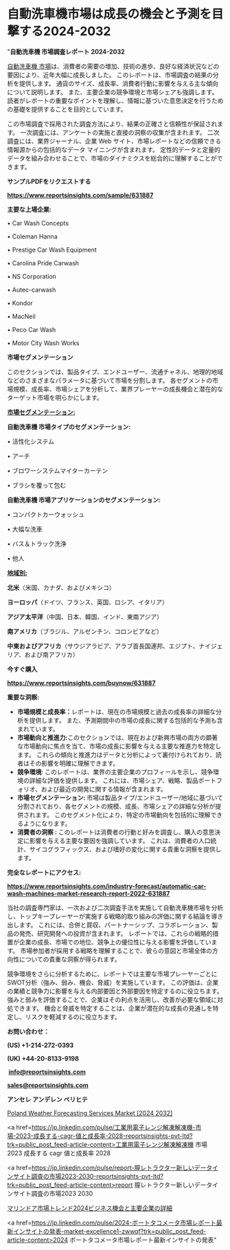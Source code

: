# 自動洗車機市場は成長の機会と予測を目撃する2024-2032

"<strong>自動洗車機 市場調査レポート 2024-2032</strong>

<a href=https://www.reportsinsights.com/sample/631887>自動洗車機 市場</a>は、消費者の需要の増加、技術の進歩、良好な経済状況などの要因により、近年大幅に成長しました。 このレポートは、市場調査の結果の分析を提供します。 通貨のサイズ、成長率、消費者行動に影響を与える主な傾向について説明します。 また、主要企業の競争環境と市場シェアも強調します。 読者がレポートの重要なポイントを理解し、情報に基づいた意思決定を行うための基礎を提供することを目的としています。

この市場調査で採用された調査方法により、結果の正確さと信頼性が保証されます。 一次調査には、アンケートの実施と直接の洞察の収集が含まれます。 二次調査には、業界ジャーナル、企業 Web サイト、市場レポートなどの信頼できる情報源からの包括的なデータ マイニングが含まれます。 定性的データと定量的データを組み合わせることで、市場のダイナミクスを総合的に理解することができます。

<strong><b>サンプルPDFをリクエストする</b></strong>

<a href=https://www.reportsinsights.com/sample/631887><strong><u>https://www.reportsinsights.com/sample/631887</u></strong></a>

<strong>主要な上場企業:</strong>

• Car Wash Concepts

• Coleman Hanna

• Prestige Car Wash Equipment

• Carolina Pride Carwash

• NS Corporation

• Autec-carwash

• Kondor

• MacNeil

• Peco Car Wash

• Motor City Wash Works

<strong>市場セグメンテーション</strong>

このセクションでは、製品タイプ、エンドユーザー、流通チャネル、地理的地域などのさまざまなパラメータに基づいて市場を分割します。 各セグメントの市場規模、成長率、市場シェアを分析して、業界プレーヤーの成長機会と潜在的なターゲット市場を明らかにします。

<strong><u>市場セグメンテーション</u></strong><strong><u>:</u></strong>

<strong>自動洗車機 市場タイプのセグメンテーション:</strong>

• 活性化システム

• アーチ

• ブロワーシステムマイターカーテン

• ブラシを覆って包む

<strong>自動洗車機 市場アプリケーションのセグメンテーション:</strong>

• コンパクトカーウォッシュ

• 大幅な洗車

• バス＆トラック洗浄

• 他人

<strong><u>地域別</u></strong><strong><u>:</u></strong>

<strong>北米</strong>（米国、カナダ、およびメキシコ）

<strong>ヨーロッパ</strong>（ドイツ、フランス、英国、ロシア、イタリア）

<strong>アジア太平洋</strong>（中国、日本、韓国、インド、東南アジア）

<strong>南アメリカ</strong>（ブラジル、アルゼンチン、コロンビアなど）

<strong>中東およびアフリカ</strong>（サウジアラビア、アラブ首長国連邦、エジプト、ナイジェリア、および南アフリカ）

<strong>今すぐ購入</strong>

<a href=https://www.reportsinsights.com/buynow/631887><strong><u>https://www.reportsinsights.com/buynow/631887</u></strong></a>

<strong>重要な洞察:</strong>
<ul>
  <li><strong>市場規模と成長率：</strong>レポートは、現在の市場規模と過去の成長率の詳細な分析を提供します。 また、予測期間中の市場の成長に関する包括的な予測も含まれています。</li>
  <li><strong>市場動向と推進力:</strong>このセクションでは、現在および新興市場の両方の顕著な市場動向に焦点を当て、市場の成長に影響を与える主要な推進力を特定します。 これらの傾向と推進力はデータと分析によって裏付けられており、読者はその影響を明確に理解できます。</li>
  <li><strong>競争環境</strong>: このレポートは、業界の主要企業のプロフィールを示し、競争環境の詳細な評価を提供します。 これには、市場シェア、戦略、製品ポートフォリオ、および最近の開発に関する情報が含まれます。</li>
  <li><strong>市場セグメンテーション: </strong>市場は製品タイプ/エンドユーザー/地域に基づいて分割されており、各セグメントの規模、成長、市場シェアの詳細な分析が提供されます。 このセグメント化により、特定の市場動向を包括的に理解できるようになります。</li>
  <li><strong>消費者の洞察 : </strong>このレポートは消費者の行動と好みを調査し、購入の意思決定に影響を与える主要な要因を強調しています。 これは、消費者の人口統計、サイコグラフィックス、および嗜好の変化に関する貴重な洞察を提供します。</li>
</ul>
<strong>完全なレポートにアクセス:</strong>

<a href=https://www.reportsinsights.com/industry-forecast/automatic-car-wash-machines-market-research-report-2022-631887><strong><u><b>https://www.reportsinsights.com/industry-forecast/automatic-car-wash-machines-market-research-report-2022-631887</b></u></strong></a>

当社の調査専門家は、一次および二次調査手法を実施して自動洗車機市場を分析し、トップキープレーヤーが実施する戦略的取り組みの評価に関する結論を導き出します。 これには、合併と買収、パートナーシップ、コラボレーション、製品の発売、研究開発への投資が含まれます。 レポートでは、これらの戦略的措置が企業の成長、市場での地位、競争上の優位性に与える影響を評価しています。 市場参加者が採用する戦略を理解することで、彼らの意図と市場全体の方向性についての貴重な洞察が得られます。

競争環境をさらに分析するために、レポートでは主要な市場プレーヤーごとにSWOT分析（強み、弱み、機会、脅威）を実施しています。 この評価は、企業の業績と競争力に影響を与える内部要因と外部要因を特定するのに役立ちます。 強みと弱みを評価することで、企業はその利点を活用し、改善が必要な領域に対処できます。 機会と脅威を特定することは、企業が潜在的な成長の見通しを特定し、リスクを軽減するのに役立ちます。

<strong>お問い合わせ：</strong>

<strong>(US) +1-214-272-0393</strong>

<strong>(UK) +44-20-8133-9198</strong>

<strong> </strong><a href=info@reportsinsights.com><strong><u>info@reportsinsights.com</u></strong></a>

<a href=sales@reportsinsights.com><strong><u>sales@reportsinsights.com</u></strong></a>

<strong>アンセレ アンデレン ベリヒテ</strong>

<a href=https://www.linkedin.com/pulse/poland-weather-forecasting-services-market-trends-yurcf/>Poland Weather Forecasting Services Market [2024 2032]</a>

<a href=https://jp.linkedin.com/pulse/工業用電子レンジ解凍解凍機-市場-2023-成長する-cagr-値と成長率-2028-reportsinsights-pvt-ltd?trk=public_post_feed-article-content>工業用電子レンジ解凍解凍機 市場 2023 成長する cagr 値と成長率 2028</a>

<a href=https://jp.linkedin.com/pulse/report-膣レトラクター新しいデータインサイト調査の市場2023-2030-reportsinsights-pvt-ltd?trk=public_post_feed-article-content>report 膣レトラクター新しいデータインサイト調査の市場2023 2030</a>

<a href=https://www.linkedin.com/pulse/マリンドア市場トレンド2024ビジネス機会と主要企業の詳細-reportsinsights-pvt-ltd-p8voe/>マリンドア市場トレンド2024ビジネス機会と主要企業の詳細</a>

<a href=https://jp.linkedin.com/pulse/2024-ボートタコメータ市場レポート最新インサイトの発表-market-excellence1-zwwqf?trk=public_post_feed-article-content>2024 ボートタコメータ市場レポート最新インサイトの発表</a>"

